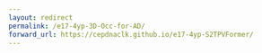 ```yaml
---
layout: redirect
permalink: /e17-4yp-3D-Occ-for-AD/
forward_url: https://cepdnaclk.github.io/e17-4yp-S2TPVFormer/
---
```

